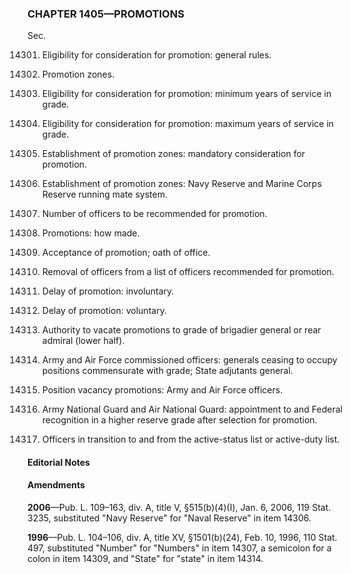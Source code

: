 ### **CHAPTER 1405—PROMOTIONS** ###

Sec.

14301. Eligibility for consideration for promotion: general rules.

14302. Promotion zones.

14303. Eligibility for consideration for promotion: minimum years of service in grade.

14304. Eligibility for consideration for promotion: maximum years of service in grade.

14305. Establishment of promotion zones: mandatory consideration for promotion.

14306. Establishment of promotion zones: Navy Reserve and Marine Corps Reserve running mate system.

14307. Number of officers to be recommended for promotion.

14308. Promotions: how made.

14309. Acceptance of promotion; oath of office.

14310. Removal of officers from a list of officers recommended for promotion.

14311. Delay of promotion: involuntary.

14312. Delay of promotion: voluntary.

14313. Authority to vacate promotions to grade of brigadier general or rear admiral (lower half).

14314. Army and Air Force commissioned officers: generals ceasing to occupy positions commensurate with grade; State adjutants general.

14315. Position vacancy promotions: Army and Air Force officers.

14316. Army National Guard and Air National Guard: appointment to and Federal recognition in a higher reserve grade after selection for promotion.

14317. Officers in transition to and from the active-status list or active-duty list.

#### **Editorial Notes** ####

#### Amendments ####

**2006**—Pub. L. 109–163, div. A, title V, §515(b)(4)(I), Jan. 6, 2006, 119 Stat. 3235, substituted "Navy Reserve" for "Naval Reserve" in item 14306.

**1996**—Pub. L. 104–106, div. A, title XV, §1501(b)(24), Feb. 10, 1996, 110 Stat. 497, substituted "Number" for "Numbers" in item 14307, a semicolon for a colon in item 14309, and "State" for "state" in item 14314.